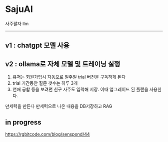 # SajuAI
사주팔자 llm
***
## v1 : chatgpt 모델 사용
## v2 : ollama로 자체 모델 및 트레이닝 실행


1. 유저는 회원가입시 자동으로 일주일 trial 버전을 구독하게 된다
2. trial 기간동안 질문 갯수는 하루 3개
3. 연애 궁합 등을 보려면 친구 사주도 입력해 저장. 이때 업그레이드 된 플랜을 사용한다.



만세력을 만든다
만세력으로 나온 내용을 DB저장하고 RAG



## in progress

https://rgbitcode.com/blog/senspond/44